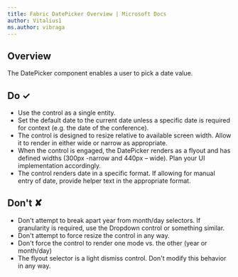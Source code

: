 ```yaml
---
title: Fabric DatePicker Overview | Microsoft Docs
author: Vitalius1
ms.author: vibraga
---
```


## Overview
The DatePicker component enables a user to pick a date value.



## Do &#10003;
- Use the control as a single entity.
- Set the default date to the current date unless a specific date is required for context (e.g. the date of the conference).
- The control is designed to resize relative to available screen width. Allow it to render in either wide or narrow as appropriate.
- When the control is engaged, the DatePicker renders as a flyout and has defined widths (300px -narrow and 440px – wide). Plan your UI implementation accordingly.
- The control renders date in a specific format. If allowing for manual entry of date, provide helper text in the appropriate format.


## Don't &#10008;
- Don&#39;t attempt to break apart year from month&#x2F;day selectors. If granularity is required, use the Dropdown control or something similar.
- Don&#39;t attempt to force resize the control in any way.
- Don&#39;t force the control to render one mode vs. the other (year or month&#x2F;day)
- The flyout selector is a light dismiss control. Don&#39;t modify this behavior in any way.
